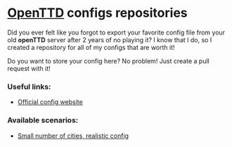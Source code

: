 # [OpenTTD](https://www.openttd.org/) configs repositories

Did you ever felt like you forgot to export your favorite config file from your old **openTTD** server after 2 years of no playing it?
I know that I do, so I created a repository for all of my configs that are worth it!

Do you want to store your config here? No problem! Just create a pull request with it!

### Useful links:
* [Official config website](https://wiki.openttd.org/Openttd.cfg)

### Available scenarios:
* [Small number of cities, realistic config](./configs/small-cities/openttd.cfg)
